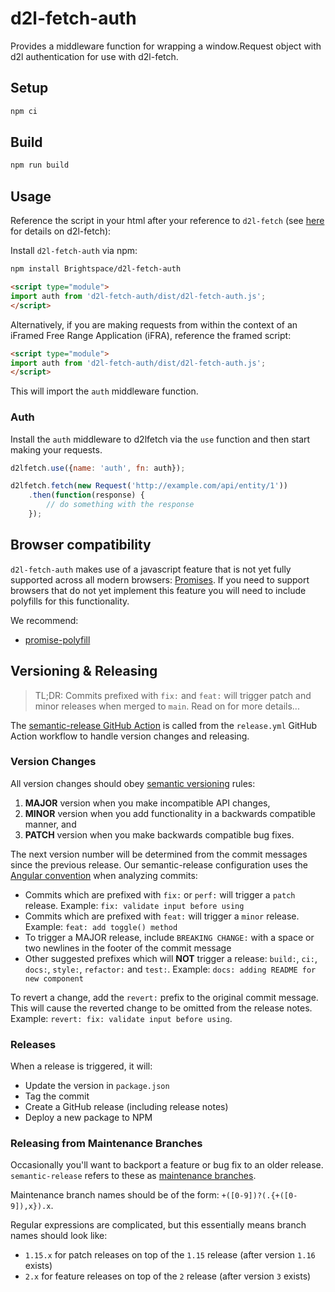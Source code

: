 # d2l-fetch-auth
Provides a middleware function for wrapping a window.Request object with d2l authentication for use with d2l-fetch.

## Setup

```sh
npm ci
```

## Build

```sh
npm run build
```

## Usage

Reference the script in your html after your reference to `d2l-fetch` (see [here](https://github.com/Brightspace/d2l-fetch) for details on d2l-fetch):

Install `d2l-fetch-auth` via npm:
```sh
npm install Brightspace/d2l-fetch-auth
```

```html
<script type="module">
import auth from 'd2l-fetch-auth/dist/d2l-fetch-auth.js';
</script>
```

Alternatively, if you are making requests from within the context of an iFramed Free Range Application (iFRA), reference the framed script:

```html
<script type="module">
import auth from 'd2l-fetch-auth/dist/d2l-fetch-auth.js';
</script>
```

This will import the `auth` middleware function.

### Auth

Install the `auth` middleware to d2lfetch via the `use` function and then start making your requests.

```js
d2lfetch.use({name: 'auth', fn: auth});

d2lfetch.fetch(new Request('http://example.com/api/entity/1'))
	.then(function(response) {
		// do something with the response
	});
```

## Browser compatibility

`d2l-fetch-auth` makes use of a javascript feature that is not yet fully supported across all modern browsers: [Promises](https://developer.mozilla.org/en/docs/Web/JavaScript/Reference/Global_Objects/Promise). If you need to support browsers that do not yet implement this feature you will need to include polyfills for this functionality.

We recommend:

* [promise-polyfill](https://github.com/PolymerLabs/promise-polyfill/)

## Versioning & Releasing

> TL;DR: Commits prefixed with `fix:` and `feat:` will trigger patch and minor releases when merged to `main`. Read on for more details...

The [semantic-release GitHub Action](https://github.com/BrightspaceUI/actions/tree/master/semantic-release) is called from the `release.yml` GitHub Action workflow to handle version changes and releasing.

### Version Changes

All version changes should obey [semantic versioning](https://semver.org/) rules:
1. **MAJOR** version when you make incompatible API changes,
2. **MINOR** version when you add functionality in a backwards compatible manner, and
3. **PATCH** version when you make backwards compatible bug fixes.

The next version number will be determined from the commit messages since the previous release. Our semantic-release configuration uses the [Angular convention](https://github.com/conventional-changelog/conventional-changelog/tree/master/packages/conventional-changelog-angular) when analyzing commits:
* Commits which are prefixed with `fix:` or `perf:` will trigger a `patch` release. Example: `fix: validate input before using`
* Commits which are prefixed with `feat:` will trigger a `minor` release. Example: `feat: add toggle() method`
* To trigger a MAJOR release, include `BREAKING CHANGE:` with a space or two newlines in the footer of the commit message
* Other suggested prefixes which will **NOT** trigger a release: `build:`, `ci:`, `docs:`, `style:`, `refactor:` and `test:`. Example: `docs: adding README for new component`

To revert a change, add the `revert:` prefix to the original commit message. This will cause the reverted change to be omitted from the release notes. Example: `revert: fix: validate input before using`.

### Releases

When a release is triggered, it will:
* Update the version in `package.json`
* Tag the commit
* Create a GitHub release (including release notes)
* Deploy a new package to NPM

### Releasing from Maintenance Branches

Occasionally you'll want to backport a feature or bug fix to an older release. `semantic-release` refers to these as [maintenance branches](https://semantic-release.gitbook.io/semantic-release/usage/workflow-configuration#maintenance-branches).

Maintenance branch names should be of the form: `+([0-9])?(.{+([0-9]),x}).x`.

Regular expressions are complicated, but this essentially means branch names should look like:
* `1.15.x` for patch releases on top of the `1.15` release (after version `1.16` exists)
* `2.x` for feature releases on top of the `2` release (after version `3` exists)
